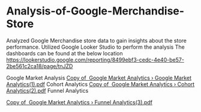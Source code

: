 # Analysis-of-Google-Merchandise-Store
Analyzed Google Merchandise store data to gain insights about the store performance. Utilized Google Looker Studio to perform the analysis The dashboards can be found at the below location
https://lookerstudio.google.com/reporting/8499ebf3-cedc-4e40-be57-2be561c2ca18/page/tnJZD

Google Market Analysis
[Copy of  Google Market Analytics › Google Market Analytics(1).pdf](https://github.com/VirenderChib/Analysis-of-Google-Merchandise-Store/files/12453430/Copy.of.Google.Market.Analytics.Google.Market.Analytics.1.pdf)
Cohort Analytics
[Copy of  Google Market Analytics › Cohort Analytics(2).pdf](https://github.com/VirenderChib/Analysis-of-Google-Merchandise-Store/files/12453434/Copy.of.Google.Market.Analytics.Cohort.Analytics.2.pdf)
Funnel Analytics

[Copy of  Google Market Analytics › Funnel Analytics(3).pdf](https://github.com/VirenderChib/Analysis-of-Google-Merchandise-Store/files/12453435/Copy.of.Google.Market.Analytics.Funnel.Analytics.3.pdf)

